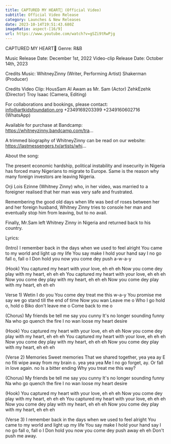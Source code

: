 ```yaml
---
title: CAPTURED MY HEART💖 (Official Video)
subtitle: Official Video Release
category: Launches & New Releases
date: 2023-10-14T19:51:43.680Z
imageRatio: aspect-[16/9]
url: https://www.youtube.com/watch?v=gSZi9tRwPjg
---
```

CAPTURED MY HEART💖
Genre: R&B

Music Release Date: December 1st, 2022
Video-clip Release Date: October 14th, 2023

Credits Music:
WhitneyZinny (Writer, Performing Artist)
Shakerman (Producer)

Credits Video Clip:
HousSam Al Awam as Mr. Sam (Actor)
ZehkEzehk (Director)
Troy Isaac (Camera, Editing)

For collaborations and bookings, please contact:
info@artkidsfoundation.org
+2349169203399
+2349160602716 (WhatsApp)

Available for purchase at Bandcamp:
https://whitneyzinny.bandcamp.com/tra...

A trimmed biography of WhitneyZinny can be read on our website:
https://lastmessengers.tv/artists/whi...

About the song:

The present economic hardship, political instability and insecurity in Nigeria has forced many Nigerians to migrate to Europe. Same is the reason why many foreign investors are leaving Nigeria.

Orji Lois Ezinne (Whitney Zinny) who, in her video, was married to a foreigner realised that her man was very safe and frustrated. 

Remembering the good old days when life was bed of roses between her and her foreign husband, Whitney Zinny tries to console her man and eventually stop him from leaving, but to no avail.

Finally, Mr.Sam left Whitney Zinny in Nigeria and returned back to his country. 

Lyrics:

(Intro)
I remember back in the days when we used to feel alright
You came to my world and light up my life
You say make I hold your hand say I no go fall o, fall o
I Don hold you now you come dey push a-w-a-y

(Hook)
You captured my heart with your love, eh eh eh
Now you come dey play with my heart, eh eh eh
You captured my heart with your love, eh eh eh
Now you come dey play with my heart, eh eh eh
Now you come dey play with my heart, eh eh eh

Verse 1)
Wetin I do you
You come dey treat me this w-a-y
You promise me say we go stand till the end of time
Now you wan Leave me o
Who I go hold o, hold o
Biko don't leave me o
Come back to me o

(Chorus)
My friends be tell me say you cunny
It's no longer sounding funny
Na who go quench the fire
I no wan loose my heart desire

(Hook)
You captured my heart with your love, eh eh eh
Now you come dey play with my heart, eh eh eh
You captured my heart with your love, eh eh eh
Now you come dey play with my heart, eh eh eh
Now you come dey play with my heart, eh eh eh

(Verse 2)
Memories
Sweet memories
That we shared together, yea yea ay
E no fiti wipe away from my brain o. yea yea yea
Me I no go forget, ay. Or fall in love again. no
Is a bitter ending
Why you treat me this way?

(Chorus)
My friends be tell me say you cunny
It's no longer sounding funny
Na who go quench the fire
I no wan loose my heart desire

(Hook)
You captured my heart with your love, eh eh eh
Now you come dey play with my heart, eh eh eh
You captured my heart with your love, eh eh eh
Now you come dey play with my heart, eh eh eh
Now you come dey play with my heart, eh eh eh

(Verse 3)
I remember back in the days when we used to feel alright
You came to my world and light up my life
You say make I hold your hand say I no go fall o, fall o
I Don hold you now you come dey push away eh eh
Don't push me away.